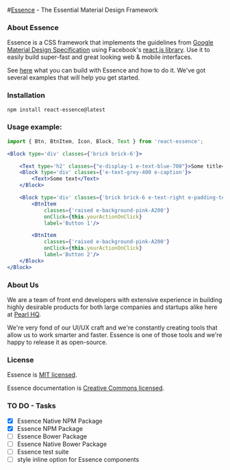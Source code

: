 #[Essence](http://essence.pearlhq.com/) - The Essential Material Design Framework

### About Essence
Essence is a CSS framework that implements the guidelines from [Google Material Design Specification](https://www.google.com/design/spec/material-design/introduction.html) using Facebook's [react.js library](https://facebook.github.io/react/). Use it to easily build super-fast and great looking web & mobile interfaces.

See [here](http://essence.pearlhq.com/) what you can build with Essence and how to do it. We've got several examples that will help you get started.

### Installation
```bash
npm install react-essence@latest
```

### Usage example:
```javascript
import { Btn, BtnItem, Icon, Block, Text } from 'react-essence';
```

```jsx
<Block type='div' classes={'brick brick-6'}>

	<Text type='h2' classes={"e-display-1 e-text-blue-700"}>Some title</Text>
	<Block type='div' classes={'e-text-grey-400 e-caption'}>
		<Text>Some text</Text>
	</Block>

	<Block type='div' classes={'brick brick-6 e-text-right e-padding-top-15'}>
		<BtnItem
			classes={'raised e-background-pink-A200'}
			onClick={this.yourActionOnClick}
			label='Button 1'/>

		<BtnItem
			classes={'raised e-background-pink-A200'}
			onClick={this.yourActionOnClick}
			label='Button 2'/>
	</Block>
</Block>
```

### About Us
We are a team of front end developers with extensive experience in building highly desirable products for both large companies and startups alike here at [Pearl HQ](http://www.pearlhq.com/).

We're very fond of our UI/UX craft and we're constantly creating tools that allow us to work smarter and faster. Essence is one of those tools and we're happy to release it as open-source.

### License
Essence is [MIT licensed](./LICENSE).

Essence documentation is [Creative Commons licensed](./LICENSE-docs).

### TO DO - Tasks
- [x] Essence Native NPM Package
- [x] Essence NPM Package
- [ ] Essence Bower Package
- [ ] Essence Native Bower Package
- [ ] Essence test suite
- [ ] style inline option for Essence components
